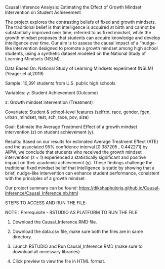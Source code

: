 Causal Inference Analysis: Estimating the Effect of Growth Mindset Intervention on Student Achievement

The project explores the contrasting beliefs of fixed and growth mindsets. The traditional belief is that intelligence is acquired at birth and cannot be substantially improved over time; referred to as fixed mindset, while the growth mindset proposes that students can acquire knowledge and develop intelligence over time.
Our aim is to assess the causal impact of a “nudge-like intervention designed to promote a growth mindset among high school students, using a synthetic dataset modeled on the National Study of Learning Mindsets (NSLM).

Data Based On: National Study of Learning Mindsets experiment (NSLM) (Yeager et al,2019)

Sample: 10,391 students from U.S. public high schools.

Variables:
y: Student Achievement (Outcome)

z: Growth mindset intervention (Treatment)

Covariates: Student & school-level features (selfrpt, race, gender, fgen, urban ,mindset, test, sch_race, pov, size)

Goal: Estimate the Average Treatment Effect of a growth mindset intervention (z) on student achievement (y).

Results: Based on our results for estimated Average Treatment Effect (ATE) and the associated 95% confidence interval [0.387205 , 0.442271] by
AIPW, we conclude that students who received the growth mindset intervention (z = 1) experienced a statistically significant and positive impact on their academic achievement (y). These findings challenge the traditional fixed mindset belief that intelligence is static by showing that a brief, nudge-like intervention can enhance student performance, consistent with the principles of a growth mindset.

Our project summary can be found:
https://dikshaphuloria.github.io/Causal-Inference/Causal_Inference.nb.html

STEPS TO ACCESS AND RUN THE FILE:

NOTE : Prerequisite - RSTUDIO AS PLATFORM TO RUN THE FILE

1) Download the Causal_Inference.RMD file.
   
2) Download the  data.csv file, make sure both the files are in same directory.
   
3) Launch RSTUDIO and Run Causal_Inference.RMD (make sure to download all necessary libraries)
   
4) Click preview to view the file in HTML format.
